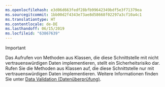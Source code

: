 ```yaml
---
ms.openlocfilehash: e3d06d663fedf28bfb99642349bdf5e3f71379ea
ms.sourcegitcommit: 1bb00d2f4343e73ae8d58668f02297a3cf10a4c1
ms.translationtype: HT
ms.contentlocale: de-DE
ms.lasthandoff: 06/15/2019
ms.locfileid: "63867639"
---
```

> [!IMPORTANT]
> Das Aufrufen von Methoden aus Klassen, die diese Schnittstelle mit nicht vertrauenswürdigen Daten implementieren, stellt ein Sicherheitsrisiko dar. Rufen Sie die Methoden aus Klassen auf, die diese Schnittstelle nur mit vertrauenswürdigen Daten implementieren. Weitere Informationen finden Sie unter [Data Validation (Datenüberprüfung)](https://www.owasp.org/index.php/Data_Validation).
